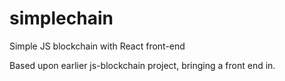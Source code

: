 # simplechain
Simple JS blockchain with React front-end

Based upon earlier js-blockchain project, bringing a front end in.
